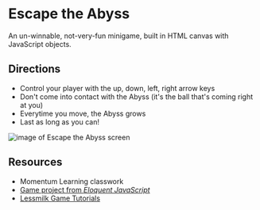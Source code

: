 # Escape the Abyss
An un-winnable, not-very-fun minigame, built in HTML canvas with JavaScript objects.

## Directions
* Control your player with the up, down, left, right arrow keys
* Don't come into contact with the Abyss (it's the ball that's coming right at you)
* Everytime you move, the Abyss grows
* Last as long as you can!

![image of Escape the Abyss screen](https://lh3.googleusercontent.com/e86mbGAoLbeT4e2ecXq7Rpp9uq21TFYlKKs9m8Y2qJSWG3QWnXqldIKEGrCLp-O_YuV72aNng8vURt91upWwCblvWPRVNchB2alnZfLxxiPoSe8VlJDwaiPvgSH_NJySBbuU_1uFGQ)


## Resources
* Momentum Learning classwork
* [Game project from _Eloquent JavaScript_](https://eloquentjavascript.net/3rd_edition/16_game.html)
* [Lessmilk Game Tutorials](http://www.lessmilk.com/)
